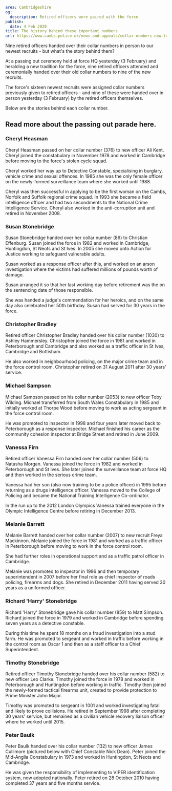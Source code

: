 ```yaml
area: Cambridgeshire
og:
  description: Retired officers were paired with the force
publish:
  date: 4 Feb 2020
title: The history behind these important numbers
url: https://www.cambs.police.uk/news-and-appeals/collar-numbers-new-tradition-cambridgeshire-constabulary
```

Nine retired officers handed over their collar numbers in person to our newest recruits - but what's the story behind them?

​At a passing out ceremony held at force HQ yesterday (3 February) and heralding a new tradition for the force, nine retired officers attended and ceremonially handed over their old collar numbers to nine of the new recruits.

The force's sixteen newest recruits were assigned collar numbers previously given to retired officers - and nine of these were handed over in person yesterday (3 February) by the retired officers themselves.

Below are the stories behind each collar number.

## Read more about the passing out parade here.

###

### Cheryl Heasman

Cheryl Heasman passed on her collar number (376) to new officer Ali Kent. Cheryl joined the constabulary in November 1978 and worked in Cambridge before moving to the force's stolen cycle squad.

Cheryl worked her way up to Detective Constable, specialising in burglary, vehicle crime and sexual offences. In 1985 she was the only female officer on the newly-formed surveillance team where she worked until 1988.

Cheryl was then successful in applying to be the first woman on the Cambs, Norfolk and Suffolk regional crime squad. In 1993 she became a field intelligence officer and had two secondments to the National Crime Intelligence Service. Cheryl also worked in the anti-corruption unit and retired in November 2008.

### Susan Stonebridge

Susan Stonebridge handed over her collar number (86) to Christian Effenburg. Susan joined the force in 1982 and worked in Cambridge, Huntingdon, St Neots and St Ives. In 2005 she moved onto Action for Justice working to safeguard vulnerable adults.

Susan worked as a response officer after this, and worked on an arson investigation where the victims had suffered millions of pounds worth of damage.

Susan arranged it so that her last working day before retirement was the on the sentencing date of those responsible.

She was handed a judge's commendation for her heroics, and on the same day also celebrated her 50th birthday. Susan had served for 30 years in the force.

### Christopher Bradley

Retired officer Christopher Bradley handed over his collar number (1030) to Ashley Hammersley. Christopher joined the force in 1981 and worked in Peterborough and Cambridge and also worked as a traffic officer in St Ives, Cambridge and Bottisham.

He also worked in neighbourhood policing, on the major crime team and in the force control room. Christopher retired on 31 August 2011 after 30 years' service.

### Michael Sampson

Michael Sampson passed on his collar number (2053) to new officer Toby Wilding. Michael transferred from South Wales Constabulary in 1985 and initially worked at Thorpe Wood before moving to work as acting sergeant in the force control room.

He was promoted to inspector in 1998 and four years later moved back to Peterborough as a response inspector. Michael finished his career as the community cohesion inspector at Bridge Street and retired in June 2009.

### Vanessa Firn

Retired officer Vanessa Firn handed over her collar number (506) to Natasha Morgan. Vanessa joined the force in 1982 and worked in Peterborough and St Ives. She later joined the surveillance team at force HQ and then worked in the serious crime team.

Vanessa had her son (also now training to be a police officer) in 1995 before returning as a drugs intelligence officer. Vanessa moved to the College of Policing and became the National Training Intelligence Co-ordinator.

In the run up to the 2012 London Olympics Vanessa trained everyone in the Olympic Intelligence Centre before retiring in December 2013.

### Melanie Barrett

Melanie Barrett handed over her collar number (2007) to new recruit Freya Mackinnon. Melanie joined the force in 1981 and worked as a traffic officer in Peterborough before moving to work in the force control room.

She had further roles in operational support and as a traffic patrol officer in Cambridge.

Melanie was promoted to inspector in 1996 and then temporary superintendent in 2007 before her final role as chief inspector of roads policing, firearms and dogs. She retired in December 2011 having served 30 years as a uniformed officer.

### Richard 'Harry' Stonebridge

Richard 'Harry' Stonebridge gave his collar number (859) to Matt Simpson. Richard joined the force in 1979 and worked in Cambridge before spending seven years as a detective constable.

During this time he spent 18 months on a fraud investigation into a stud farm. He was promoted to sergeant and worked in traffic before working in the control room as Oscar 1 and then as a staff officer to a Chief Superintendent.

### Timothy Stonebridge

Retired officer Timothy Stonebridge handed over his collar number (582) to new officer Leo Clarke. Timothy joined the force in 1978 and worked in Peterborough and Huntingdon before working in traffic. Timothy then joined the newly-formed tactical firearms unit, created to provide protection to Prime Minister John Major.

Timothy was promoted to sergeant in 1001 and worked investigating fatal and likely to prove collisions. He retired in September 1998 after completing 30 years' service, but remained as a civilian vehicle recovery liaison officer where he worked until 2015.

### Peter Baulk

Peter Baulk handed over his collar number (132) to new officer James Cullimore (pictured below with Chief Constable Nick Dean). Peter joined the Mid-Anglia Constabulary in 1973 and worked in Huntingdon, St Neots and Cambridge.

He was given the responsibility of implementing to VIPER identification system, now adopted nationally. Peter retired on 28 October 2010 having completed 37 years and five months service.
